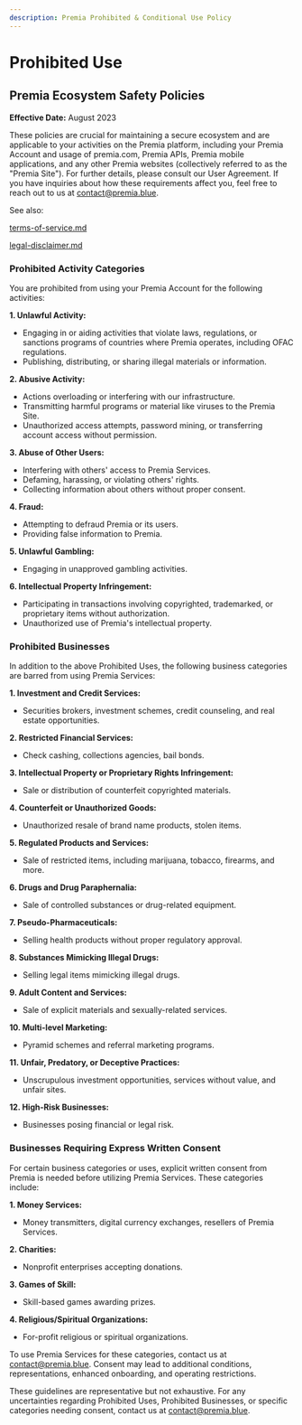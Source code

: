 ```yaml
---
description: Premia Prohibited & Conditional Use Policy
---
```


# Prohibited Use

## **Premia Ecosystem Safety Policies**

**Effective Date:** August 2023

These policies are crucial for maintaining a secure ecosystem and are applicable to your activities on the Premia platform, including your Premia Account and usage of premia.com, Premia APIs, Premia mobile applications, and any other Premia websites (collectively referred to as the "Premia Site"). For further details, please consult our User Agreement. If you have inquiries about how these requirements affect you, feel free to reach out to us at [contact@premia.blue](mailto:contact@premia.blue).

See also:

[terms-of-service.md](terms-of-service.md "mention")

[legal-disclaimer.md](legal-disclaimer.md "mention")



### **Prohibited Activity Categories**

You are prohibited from using your Premia Account for the following activities:

**1. Unlawful Activity:**

* Engaging in or aiding activities that violate laws, regulations, or sanctions programs of countries where Premia operates, including OFAC regulations.
* Publishing, distributing, or sharing illegal materials or information.

**2. Abusive Activity:**

* Actions overloading or interfering with our infrastructure.
* Transmitting harmful programs or material like viruses to the Premia Site.
* Unauthorized access attempts, password mining, or transferring account access without permission.

**3. Abuse of Other Users:**

* Interfering with others' access to Premia Services.
* Defaming, harassing, or violating others' rights.
* Collecting information about others without proper consent.

**4. Fraud:**

* Attempting to defraud Premia or its users.
* Providing false information to Premia.

**5. Unlawful Gambling:**

* Engaging in unapproved gambling activities.

**6. Intellectual Property Infringement:**

* Participating in transactions involving copyrighted, trademarked, or proprietary items without authorization.
* Unauthorized use of Premia's intellectual property.



### **Prohibited Businesses**

In addition to the above Prohibited Uses, the following business categories are barred from using Premia Services:

**1. Investment and Credit Services:**

* Securities brokers, investment schemes, credit counseling, and real estate opportunities.

**2. Restricted Financial Services:**

* Check cashing, collections agencies, bail bonds.

**3. Intellectual Property or Proprietary Rights Infringement:**

* Sale or distribution of counterfeit copyrighted materials.

**4. Counterfeit or Unauthorized Goods:**

* Unauthorized resale of brand name products, stolen items.

**5. Regulated Products and Services:**

* Sale of restricted items, including marijuana, tobacco, firearms, and more.

**6. Drugs and Drug Paraphernalia:**

* Sale of controlled substances or drug-related equipment.

**7. Pseudo-Pharmaceuticals:**

* Selling health products without proper regulatory approval.

**8. Substances Mimicking Illegal Drugs:**

* Selling legal items mimicking illegal drugs.

**9. Adult Content and Services:**

* Sale of explicit materials and sexually-related services.

**10. Multi-level Marketing:**

* Pyramid schemes and referral marketing programs.

**11. Unfair, Predatory, or Deceptive Practices:**

* Unscrupulous investment opportunities, services without value, and unfair sites.

**12. High-Risk Businesses:**

* Businesses posing financial or legal risk.



### **Businesses Requiring Express Written Consent**

For certain business categories or uses, explicit written consent from Premia is needed before utilizing Premia Services. These categories include:

**1. Money Services:**

* Money transmitters, digital currency exchanges, resellers of Premia Services.

**2. Charities:**

* Nonprofit enterprises accepting donations.

**3. Games of Skill:**

* Skill-based games awarding prizes.

**4. Religious/Spiritual Organizations:**

* For-profit religious or spiritual organizations.

To use Premia Services for these categories, contact us at [contact@premia.blue](mailto:contact@premia.blue). Consent may lead to additional conditions, representations, enhanced onboarding, and operating restrictions.

These guidelines are representative but not exhaustive. For any uncertainties regarding Prohibited Uses, Prohibited Businesses, or specific categories needing consent, contact us at [contact@premia.blue](mailto:contact@premia.blue).
